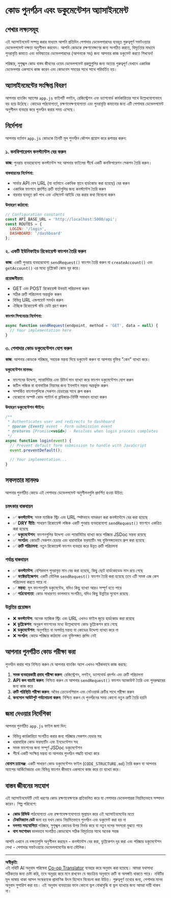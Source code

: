 <!--
CO_OP_TRANSLATOR_METADATA:
{
  "original_hash": "d0a02cb117e91a5b5f24178080068a3d",
  "translation_date": "2025-10-22T21:52:41+00:00",
  "source_file": "7-bank-project/3-data/assignment.md",
  "language_code": "bn"
}
-->
# কোড পুনর্গঠন এবং ডকুমেন্টেশন অ্যাসাইনমেন্ট

## শেখার লক্ষ্যসমূহ

এই অ্যাসাইনমেন্ট সম্পন্ন করার মাধ্যমে আপনি প্রতিদিন পেশাদার ডেভেলপারদের ব্যবহৃত গুরুত্বপূর্ণ সফটওয়্যার ডেভেলপমেন্ট দক্ষতা অনুশীলন করবেন। আপনি কোডকে রক্ষণাবেক্ষণের জন্য সংগঠিত করতে, বিমূর্ততার মাধ্যমে পুনরাবৃত্তি কমাতে এবং ভবিষ্যতের ডেভেলপারদের (আপনাকে সহ) জন্য আপনার কাজ ডকুমেন্ট করতে শিখবেন!

পরিষ্কার, সুশৃঙ্খল কোড বাস্তব জীবনের ওয়েব ডেভেলপমেন্ট প্রকল্পগুলির জন্য অত্যন্ত গুরুত্বপূর্ণ যেখানে একাধিক ডেভেলপার একসাথে কাজ করেন এবং কোডবেস সময়ের সাথে সাথে পরিবর্তিত হয়।

## অ্যাসাইনমেন্টের সংক্ষিপ্ত বিবরণ

আপনার ব্যাংকিং অ্যাপের `app.js` ফাইলটি লগইন, রেজিস্ট্রেশন এবং ড্যাশবোর্ড কার্যকারিতার সাথে উল্লেখযোগ্যভাবে বড় হয়ে উঠেছে। কোডের পাঠযোগ্যতা, রক্ষণাবেক্ষণযোগ্যতা এবং পুনরাবৃত্তি কমানোর জন্য এটি পেশাদার ডেভেলপমেন্ট অনুশীলন ব্যবহার করে পুনর্গঠন করার সময় এসেছে।

## নির্দেশনা

আপনার বর্তমান `app.js` কোডকে তিনটি মূল পুনর্গঠন কৌশল প্রয়োগ করে রূপান্তর করুন:

### ১. কনফিগারেশন কনস্ট্যান্টস বের করুন

**কাজ**: পুনরায় ব্যবহারযোগ্য কনস্ট্যান্টস সহ আপনার ফাইলের শীর্ষে একটি কনফিগারেশন সেকশন তৈরি করুন।

**বাস্তবায়নের নির্দেশনা:**
- সার্ভার API বেস URL (যা বর্তমানে একাধিক স্থানে হার্ডকোড করা হয়েছে) বের করুন
- একাধিক ফাংশনে প্রদর্শিত ত্রুটি বার্তাগুলির জন্য কনস্ট্যান্টস তৈরি করুন
- বারবার ব্যবহৃত রুট পাথ এবং এলিমেন্ট আইডি বের করার কথা বিবেচনা করুন

**উদাহরণ কাঠামো:**
```javascript
// Configuration constants
const API_BASE_URL = 'http://localhost:5000/api';
const ROUTES = {
  LOGIN: '/login',
  DASHBOARD: '/dashboard'
};
```

### ২. একটি ইউনিফাইড রিকোয়েস্ট ফাংশন তৈরি করুন

**কাজ**: একটি পুনরায় ব্যবহারযোগ্য `sendRequest()` ফাংশন তৈরি করুন যা `createAccount()` এবং `getAccount()` এর মধ্যে ডুপ্লিকেট কোড দূর করে।

**প্রয়োজনীয়তা:**
- GET এবং POST রিকোয়েস্ট উভয়ই পরিচালনা করুন
- সঠিক ত্রুটি পরিচালনা অন্তর্ভুক্ত করুন
- বিভিন্ন URL এন্ডপয়েন্ট সমর্থন করুন
- ঐচ্ছিক রিকোয়েস্ট বডি ডেটা গ্রহণ করুন

**ফাংশন সিগনেচার নির্দেশনা:**
```javascript
async function sendRequest(endpoint, method = 'GET', data = null) {
  // Your implementation here
}
```

### ৩. পেশাদার কোড ডকুমেন্টেশন যোগ করুন

**কাজ**: আপনার কোডকে পরিষ্কার, সহায়ক মন্তব্য দিয়ে ডকুমেন্ট করুন যা আপনার যুক্তির "কেন" ব্যাখ্যা করে।

**ডকুমেন্টেশন মানদণ্ড:**
- ফাংশনের উদ্দেশ্য, প্যারামিটার এবং রিটার্ন মান ব্যাখ্যা করে ফাংশন ডকুমেন্টেশন যোগ করুন
- জটিল লজিক বা ব্যবসায়িক নিয়মের জন্য ইনলাইন মন্তব্য অন্তর্ভুক্ত করুন
- সম্পর্কিত ফাংশনগুলিকে সেকশন হেডারের সাথে গ্রুপ করুন
- যেকোনো অস্পষ্ট কোড প্যাটার্ন বা ব্রাউজার-নির্দিষ্ট সমাধান ব্যাখ্যা করুন

**উদাহরণ ডকুমেন্টেশন স্টাইল:**
```javascript
/**
 * Authenticates user and redirects to dashboard
 * @param {Event} event - Form submission event
 * @returns {Promise<void>} - Resolves when login process completes
 */
async function login(event) {
  // Prevent default form submission to handle with JavaScript
  event.preventDefault();
  
  // Your implementation...
}
```

## সফলতার মানদণ্ড

আপনার পুনর্গঠিত কোডে এই পেশাদার ডেভেলপমেন্ট অনুশীলনগুলি প্রদর্শিত হওয়া উচিত:

### চমৎকার বাস্তবায়ন
- ✅ **কনস্ট্যান্টস**: সমস্ত ম্যাজিক স্ট্রিং এবং URL স্পষ্টভাবে নামকরণ করা কনস্ট্যান্টসে বের করা হয়েছে
- ✅ **DRY নীতি**: সাধারণ রিকোয়েস্ট লজিক একটি পুনরায় ব্যবহারযোগ্য `sendRequest()` ফাংশনে একত্রিত করা হয়েছে
- ✅ **ডকুমেন্টেশন**: ফাংশনগুলির উদ্দেশ্য এবং প্যারামিটার ব্যাখ্যা করে পরিষ্কার JSDoc মন্তব্য রয়েছে
- ✅ **সংগঠন**: কোডটি সেকশন হেডার এবং ধারাবাহিক ফরম্যাটিং সহ যুক্তিসঙ্গতভাবে গ্রুপ করা হয়েছে
- ✅ **ত্রুটি পরিচালনা**: নতুন রিকোয়েস্ট ফাংশন ব্যবহার করে উন্নত ত্রুটি পরিচালনা

### পর্যাপ্ত বাস্তবায়ন
- ✅ **কনস্ট্যান্টস**: বেশিরভাগ পুনরাবৃত্ত মান বের করা হয়েছে, কিছু ছোট হার্ডকোডেড মান রয়ে গেছে
- ✅ **ফ্যাক্টরাইজেশন**: একটি মৌলিক `sendRequest()` ফাংশন তৈরি করা হয়েছে তবে এটি সমস্ত এজ কেস পরিচালনা করতে পারে না
- ✅ **মন্তব্য**: মূল ফাংশনগুলি ডকুমেন্টেড, যদিও কিছু ব্যাখ্যা আরও সম্পূর্ণ হতে পারে
- ✅ **পাঠযোগ্যতা**: কোড সাধারণত ভালভাবে সংগঠিত, যদিও কিছু উন্নতির সুযোগ রয়েছে

### উন্নতির প্রয়োজন
- ❌ **কনস্ট্যান্টস**: অনেক ম্যাজিক স্ট্রিং এবং URL এখনও ফাইল জুড়ে হার্ডকোড করা রয়েছে
- ❌ **ডুপ্লিকেশন**: অনুরূপ ফাংশনের মধ্যে উল্লেখযোগ্য কোড ডুপ্লিকেশন রয়ে গেছে
- ❌ **ডকুমেন্টেশন**: অনুপস্থিত বা অপর্যাপ্ত মন্তব্য যা কোডের উদ্দেশ্য ব্যাখ্যা করে না
- ❌ **সংগঠন**: কোডে পরিষ্কার কাঠামো এবং যুক্তিসঙ্গত গ্রুপিং নেই

## আপনার পুনর্গঠিত কোড পরীক্ষা করা

পুনর্গঠন করার পরে নিশ্চিত করুন যে আপনার ব্যাংকিং অ্যাপ এখনও সঠিকভাবে কাজ করছে:

1. **সমস্ত ব্যবহারকারী প্রবাহ পরীক্ষা করুন**: রেজিস্ট্রেশন, লগইন, ড্যাশবোর্ড প্রদর্শন এবং ত্রুটি পরিচালনা
2. **API কল যাচাই করুন**: নিশ্চিত করুন যে আপনার `sendRequest()` ফাংশন অ্যাকাউন্ট তৈরি এবং পুনরুদ্ধারের জন্য কাজ করে
3. **ত্রুটি পরিস্থিতি পরীক্ষা করুন**: অবৈধ ক্রেডেনশিয়াল এবং নেটওয়ার্ক ত্রুটির সাথে পরীক্ষা করুন
4. **কনসোল আউটপুট পর্যালোচনা করুন**: নিশ্চিত করুন যে পুনর্গঠনের সময় কোনো নতুন ত্রুটি তৈরি হয়নি

## জমা দেওয়ার নির্দেশিকা

আপনার পুনর্গঠিত `app.js` ফাইল জমা দিন:
- বিভিন্ন কার্যকারিতা সংগঠিত করার জন্য পরিষ্কার সেকশন হেডার সহ
- ধারাবাহিক কোড ফরম্যাটিং এবং ইনডেন্টেশন সহ
- সমস্ত ফাংশনের জন্য সম্পূর্ণ JSDoc ডকুমেন্টেশন
- শীর্ষে একটি সংক্ষিপ্ত মন্তব্য যা আপনার পুনর্গঠন পদ্ধতি ব্যাখ্যা করে

**বোনাস চ্যালেঞ্জ**: একটি সাধারণ কোড ডকুমেন্টেশন ফাইল (`CODE_STRUCTURE.md`) তৈরি করুন যা আপনার অ্যাপের আর্কিটেকচার এবং বিভিন্ন ফাংশন কীভাবে একসাথে কাজ করে তা ব্যাখ্যা করে।

## বাস্তব জীবনের সংযোগ

এই অ্যাসাইনমেন্টটি সেই ধরণের কোড রক্ষণাবেক্ষণকে প্রতিফলিত করে যা পেশাদার ডেভেলপাররা নিয়মিতভাবে সম্পাদন করেন। শিল্প পরিবেশে:
- **কোড রিভিউ** পাঠযোগ্যতা এবং রক্ষণাবেক্ষণযোগ্যতা মূল্যায়ন করে এই অ্যাসাইনমেন্টের মতো
- **টেকনিক্যাল ডেট** জমা হয় যখন কোড নিয়মিতভাবে পুনর্গঠন এবং ডকুমেন্ট করা হয় না
- **দলগত সহযোগিতা** পরিষ্কার, সুশৃঙ্খল কোডের উপর নির্ভর করে যা নতুন দলের সদস্যরা বুঝতে পারে
- **বাগ সংশোধন** ভালভাবে সংগঠিত কোডবেসে সঠিক বিমূর্ততার সাথে অনেক সহজ

আপনি এখানে যে দক্ষতাগুলি অনুশীলন করছেন - কনস্ট্যান্টস বের করা, ডুপ্লিকেশন দূর করা এবং পরিষ্কার ডকুমেন্টেশন লেখা - পেশাদার সফটওয়্যার ডেভেলপমেন্টের জন্য মৌলিক।

---

**অস্বীকৃতি**:  
এই নথিটি AI অনুবাদ পরিষেবা [Co-op Translator](https://github.com/Azure/co-op-translator) ব্যবহার করে অনুবাদ করা হয়েছে। আমরা যথাসাধ্য সঠিকতার জন্য চেষ্টা করি, তবে অনুগ্রহ করে মনে রাখবেন যে স্বয়ংক্রিয় অনুবাদে ত্রুটি বা অসঙ্গতি থাকতে পারে। নথিটির মূল ভাষায় থাকা আসল সংস্করণকে প্রামাণিক উৎস হিসেবে বিবেচনা করা উচিত। গুরুত্বপূর্ণ তথ্যের জন্য, পেশাদার মানব অনুবাদ সুপারিশ করা হয়। এই অনুবাদ ব্যবহারের ফলে কোনো ভুল বোঝাবুঝি বা ভুল ব্যাখ্যার জন্য আমরা দায়ী থাকব না।